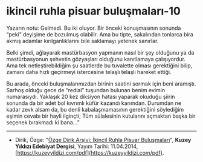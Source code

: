 # ikincil ruhla pisuar buluşmaları-10

Yazarın notu: Gelmedi. Bu iki oluyor. Bir önceki konuşmasının sonunda “peki” deyişime de bozulmuş olabilir. Ama bu tipte, sakalından tonlarca bira akmış adamlar kırılganlıklarını bile saklamayı
yetenek sanırlar.

Belki şimdi, ağlayarak mastürbasyon yapmanın nasıl bir şey olduğunu ya da mastürbasyonun şehvetin gözyaşları olduğunu kanıtlamaya çalışıyordur. Ama tek netleştirebildiğim şu saatlerde bu tuvalette
olması gerektiğini bilip, zamanı daha hızlı geçirmeyi istercesine telaşlı telaşlı hareket ettiği.

Bu arada, önceki buluşmalarımızdan birinin saatini sormak için
beni aramıştı. Sarhoş olduğu gece de “redial” tuşundan bulunan
benim evimin numarasıydı. Yaklaşık 20 kez diksiyon hatası yaparak okuduğu şiirin sonunda da bir adet bol kıvrımlı küfür kazandı
karımdan. Durumdan ne kadar zevk alsam da, bu denli kabalaşmamasının gerektiğini söylediğim eşimin cevabı bir hayli ilginçti;
Tüm sülalesinin kutularını açmaktan başka bir seçenek bırakmadı
ki bana...”

---
- Dirik, Özge: "[Özge Dirik Arşivi: İkincil Ruhla Pisuar Buluşmaları](https://kuzeyyildizi.com/files/ozgedirik-pisuar.pdf)", **Kuzey Yıldızı Edebiyat Dergisi**, Yayım Tarihi: 11.04.2014, [https://kuzeyyildizi.com/pdf](https://kuzeyyildizi.com/pdf).
